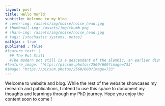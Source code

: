 ```yaml
---
layout: post
title: Hello World
subtitle: Welcome to my blog
# cover-img: /assets/img/noise/noise_head.jpg
# thumbnail-img: /assets/img/thumb.png
# share-img: /assets/img/noise/noise_head.jpg
# tags: [stochastic systems, notes]
mathjax : true
published : false
#feature_text: |
  ## The Pot Still
  #The modern pot still is a descendant of the alembic, an earlier distillation device
#feature_image: "https://picsum.photos/2560/600?image=733"
#image: "https://picsum.photos/2560/600?image=733"
---
```


Welcome to website and blog. While the rest of the website showcases my research and publications, I intend to use this space to document my thoughts and learnings through my PhD journey. Hope you enjoy the content soon to come !
